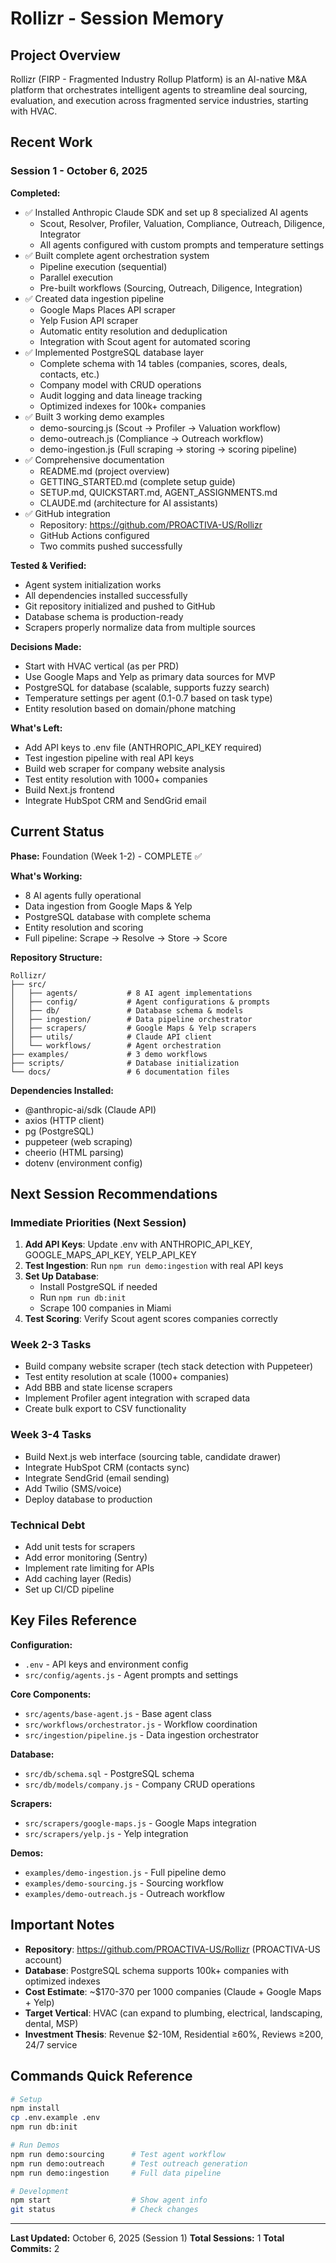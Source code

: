 # Rollizr - Session Memory

## Project Overview
Rollizr (FIRP - Fragmented Industry Rollup Platform) is an AI-native M&A platform that orchestrates intelligent agents to streamline deal sourcing, evaluation, and execution across fragmented service industries, starting with HVAC.

## Recent Work

### Session 1 - October 6, 2025
**Completed:**
- ✅ Installed Anthropic Claude SDK and set up 8 specialized AI agents
  - Scout, Resolver, Profiler, Valuation, Compliance, Outreach, Diligence, Integrator
  - All agents configured with custom prompts and temperature settings
- ✅ Built complete agent orchestration system
  - Pipeline execution (sequential)
  - Parallel execution
  - Pre-built workflows (Sourcing, Outreach, Diligence, Integration)
- ✅ Created data ingestion pipeline
  - Google Maps Places API scraper
  - Yelp Fusion API scraper
  - Automatic entity resolution and deduplication
  - Integration with Scout agent for automated scoring
- ✅ Implemented PostgreSQL database layer
  - Complete schema with 14 tables (companies, scores, deals, contacts, etc.)
  - Company model with CRUD operations
  - Audit logging and data lineage tracking
  - Optimized indexes for 100k+ companies
- ✅ Built 3 working demo examples
  - demo-sourcing.js (Scout → Profiler → Valuation workflow)
  - demo-outreach.js (Compliance → Outreach workflow)
  - demo-ingestion.js (Full scraping → storing → scoring pipeline)
- ✅ Comprehensive documentation
  - README.md (project overview)
  - GETTING_STARTED.md (complete setup guide)
  - SETUP.md, QUICKSTART.md, AGENT_ASSIGNMENTS.md
  - CLAUDE.md (architecture for AI assistants)
- ✅ GitHub integration
  - Repository: https://github.com/PROACTIVA-US/Rollizr
  - GitHub Actions configured
  - Two commits pushed successfully

**Tested & Verified:**
- Agent system initialization works
- All dependencies installed successfully
- Git repository initialized and pushed to GitHub
- Database schema is production-ready
- Scrapers properly normalize data from multiple sources

**Decisions Made:**
- Start with HVAC vertical (as per PRD)
- Use Google Maps and Yelp as primary data sources for MVP
- PostgreSQL for database (scalable, supports fuzzy search)
- Temperature settings per agent (0.1-0.7 based on task type)
- Entity resolution based on domain/phone matching

**What's Left:**
- Add API keys to .env file (ANTHROPIC_API_KEY required)
- Test ingestion pipeline with real API keys
- Build web scraper for company website analysis
- Test entity resolution with 1000+ companies
- Build Next.js frontend
- Integrate HubSpot CRM and SendGrid email

## Current Status

**Phase:** Foundation (Week 1-2) - COMPLETE ✅

**What's Working:**
- 8 AI agents fully operational
- Data ingestion from Google Maps & Yelp
- PostgreSQL database with complete schema
- Entity resolution and scoring
- Full pipeline: Scrape → Resolve → Store → Score

**Repository Structure:**
```
Rollizr/
├── src/
│   ├── agents/           # 8 AI agent implementations
│   ├── config/           # Agent configurations & prompts
│   ├── db/               # Database schema & models
│   ├── ingestion/        # Data pipeline orchestrator
│   ├── scrapers/         # Google Maps & Yelp scrapers
│   ├── utils/            # Claude API client
│   └── workflows/        # Agent orchestration
├── examples/             # 3 demo workflows
├── scripts/              # Database initialization
└── docs/                 # 6 documentation files
```

**Dependencies Installed:**
- @anthropic-ai/sdk (Claude API)
- axios (HTTP client)
- pg (PostgreSQL)
- puppeteer (web scraping)
- cheerio (HTML parsing)
- dotenv (environment config)

## Next Session Recommendations

### Immediate Priorities (Next Session)
1. **Add API Keys**: Update .env with ANTHROPIC_API_KEY, GOOGLE_MAPS_API_KEY, YELP_API_KEY
2. **Test Ingestion**: Run `npm run demo:ingestion` with real API keys
3. **Set Up Database**:
   - Install PostgreSQL if needed
   - Run `npm run db:init`
   - Scrape 100 companies in Miami
4. **Test Scoring**: Verify Scout agent scores companies correctly

### Week 2-3 Tasks
- Build company website scraper (tech stack detection with Puppeteer)
- Test entity resolution at scale (1000+ companies)
- Add BBB and state license scrapers
- Implement Profiler agent integration with scraped data
- Create bulk export to CSV functionality

### Week 3-4 Tasks
- Build Next.js web interface (sourcing table, candidate drawer)
- Integrate HubSpot CRM (contacts sync)
- Integrate SendGrid (email sending)
- Add Twilio (SMS/voice)
- Deploy database to production

### Technical Debt
- Add unit tests for scrapers
- Add error monitoring (Sentry)
- Implement rate limiting for APIs
- Add caching layer (Redis)
- Set up CI/CD pipeline

## Key Files Reference

**Configuration:**
- `.env` - API keys and environment config
- `src/config/agents.js` - Agent prompts and settings

**Core Components:**
- `src/agents/base-agent.js` - Base agent class
- `src/workflows/orchestrator.js` - Workflow coordination
- `src/ingestion/pipeline.js` - Data ingestion orchestrator

**Database:**
- `src/db/schema.sql` - PostgreSQL schema
- `src/db/models/company.js` - Company CRUD operations

**Scrapers:**
- `src/scrapers/google-maps.js` - Google Maps integration
- `src/scrapers/yelp.js` - Yelp integration

**Demos:**
- `examples/demo-ingestion.js` - Full pipeline demo
- `examples/demo-sourcing.js` - Sourcing workflow
- `examples/demo-outreach.js` - Outreach workflow

## Important Notes

- **Repository**: https://github.com/PROACTIVA-US/Rollizr (PROACTIVA-US account)
- **Database**: PostgreSQL schema supports 100k+ companies with optimized indexes
- **Cost Estimate**: ~$170-370 per 1000 companies (Claude + Google Maps + Yelp)
- **Target Vertical**: HVAC (can expand to plumbing, electrical, landscaping, dental, MSP)
- **Investment Thesis**: Revenue $2-10M, Residential ≥60%, Reviews ≥200, 24/7 service

## Commands Quick Reference

```bash
# Setup
npm install
cp .env.example .env
npm run db:init

# Run Demos
npm run demo:sourcing      # Test agent workflow
npm run demo:outreach      # Test outreach generation
npm run demo:ingestion     # Full data pipeline

# Development
npm start                  # Show agent info
git status                 # Check changes
```

---

**Last Updated:** October 6, 2025 (Session 1)
**Total Sessions:** 1
**Total Commits:** 2
